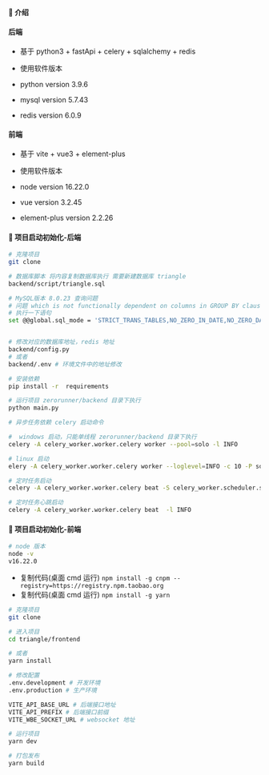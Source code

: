 #### 🌈 介绍

#### 后端
- 基于 python3 + fastApi + celery + sqlalchemy + redis

- 使用软件版本
- python version 3.9.6
- mysql version 5.7.43
- redis version 6.0.9

#### 前端

- 基于 vite + vue3 + element-plus

- 使用软件版本
- node version 16.22.0
- vue  version 3.2.45
- element-plus  version 2.2.26


#### 🚧 项目启动初始化-后端

```bash
# 克隆项目
git clone 

# 数据库脚本 将内容复制数据库执行 需要新建数据库 triangle
backend/script/triangle.sql  

# MySQL版本 8.0.23 查询问题
# 问题 which is not functionally dependent on columns in GROUP BY clause; this is incompatible with sql_mode=only_full_group_by
# 执行一下语句
set @@global.sql_mode = 'STRICT_TRANS_TABLES,NO_ZERO_IN_DATE,NO_ZERO_DATE,ERROR_FOR_DIVISION_BY_ZERO,NO_ENGINE_SUBSTITUTION';


# 修改对应的数据库地址，redis 地址
backend/config.py
# 或者
backend/.env # 环境文件中的地址修改

# 安装依赖
pip install -r  requirements

# 运行项目 zerorunner/backend 目录下执行
python main.py

# 异步任务依赖 celery 启动命令

#  windows 启动，只能单线程 zerorunner/backend 目录下执行
celery -A celery_worker.worker.celery worker --pool=solo -l INFO 

# linux 启动
elery -A celery_worker.worker.celery worker --loglevel=INFO -c 10 -P solo -n zerorunner-celery-worker

# 定时任务启动
celery -A celery_worker.worker.celery beat -S celery_worker.scheduler.schedulers:DatabaseScheduler -l INFO

# 定时任务心跳启动
celery -A celery_worker.worker.celery beat  -l INFO 

```

#### 🚧 项目启动初始化-前端

```bash
# node 版本
node -v 
v16.22.0
```

- 复制代码(桌面 cmd 运行) `npm install -g cnpm --registry=https://registry.npm.taobao.org`
- 复制代码(桌面 cmd 运行) `npm install -g yarn`

```bash
# 克隆项目
git clone 

# 进入项目
cd triangle/frontend

# 或者
yarn install

# 修改配置
.env.development # 开发环境
.env.production # 生产环境

VITE_API_BASE_URL # 后端接口地址
VITE_API_PREFIX # 后端接口前缀
VITE_WBE_SOCKET_URL # websocket 地址

# 运行项目
yarn dev

# 打包发布
yarn build

```

